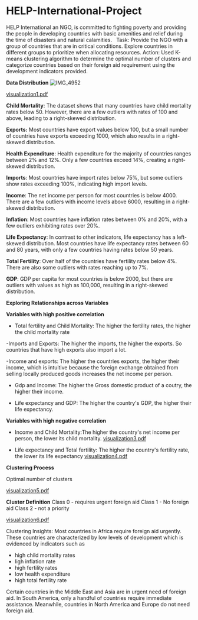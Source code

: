 # HELP-International-Project
HELP International an NGO, is committed to fighting poverty and providing the people in developing countries with basic amenities and relief during the time of disasters and natural calamities.
 
Task:  Provide the NGO with a group of countries that are in critical conditions. Explore countries in different groups to prioritize when allocating resources.
Action: Used K-means clustering algorithm to determine the optimal number of clusters and categorize countries based on their foreign aid requirement using the development indicators provided.

**Data Distribution**
![IMG_4952](https://github.com/user-attachments/assets/9d49c457-4c4c-4b2b-8825-93b852534206)

[visualization1.pdf](https://github.com/user-attachments/files/16949933/visualization1.pdf)


**Child Mortality**: The dataset shows that many countries have child mortality rates below 50. However, there 
are a few outliers with rates of 100 and above, leading to a right-skewed distribution.

**Exports:** Most countries have export values below 100, but a small number of countries have exports exceeding 
1000, which also results in a right-skewed distribution.

**Health Expenditure**: Health expenditure for the majority of countries ranges between 2% and 12%. Only a few 
countries exceed 14%, creating a right-skewed distribution.

**Imports**: Most countries have import rates below 75%, but some outliers show rates exceeding 100%, indicating 
high import levels.

**Income**: The net income per person for most countries is below 4000. There are a few outliers with income levels 
above 6000, resulting in a right-skewed distribution.

**Inflation**: Most countries have inflation rates between 0% and 20%, with a few outliers exhibiting rates over 20%.

**Life Expectancy**: In contrast to other indicators, life expectancy has a left-skewed distribution. Most countries 
have life expectancy rates between 60 and 80 years, with only a few countries having rates below 50 years.

**Total Fertility**: Over half of the countries have fertility rates below 4%. There are also some outliers with 
rates reaching up to 7%.

**GDP**: GDP per capita for most countries is below 2000, but there are outliers with values as high as 100,000, 
resulting in a right-skewed distribution.

**Exploring Relationships across Variables**

**Variables with high positive correlation**
- Total fertility and Child Mortality: The higher the fertility rates, the higher the child mortality rate
  
-Imports and Exports: The higher the imports, the higher the exports. So 
countries that have high exports also import a lot.

-Income and exports: The higher the countries exports, the higher their income,
which is intuitive because the foreign exchange obtained from selling locally produced goods
increases the net income per person. 

- Gdp and Income: The higher the Gross domestic product of a coutry, the higher 
their income.

- Life expectancy and GDP: The higher the country's GDP, the higher their life expectancy.

**Variables with high negative correlation**
- Income and Child Mortality:The higher the country's net income per person, the lower its 
child mortality.
[visualization3.pdf](https://github.com/user-attachments/files/16949569/visualization3.pdf)


- Life expectancy and Total fertility: The higher the country's fertility rate, the lower
its life expectancy
[visualization4.pdf](https://github.com/user-attachments/files/16949625/visualization4.pdf)


**Clustering Process**

Optimal number of clusters

[visualization5.pdf](https://github.com/user-attachments/files/16949641/visualization5.pdf)


**Cluster Definition**
 Class 0 - requires urgent foreign aid
 Class 1 - No foreign aid 
 Class 2 - not a priority
 
[visualization6.pdf](https://github.com/user-attachments/files/16949644/visualization6.pdf)

Clustering Insights:
Most countries in Africa require foreign aid urgently. These countries are characterized 
by low levels of development which is evidenced by indicators such as  
- high child mortality rates
- ligh inflation rate
- high fertility rates
- low health expenditure
- high total fertility rate

Certain countries in the Middle East and Asia are in urgent need of foreign aid. In South America, only a handful of countries require immediate assistance. Meanwhile, countries in North America and Europe do not need foreign aid.

